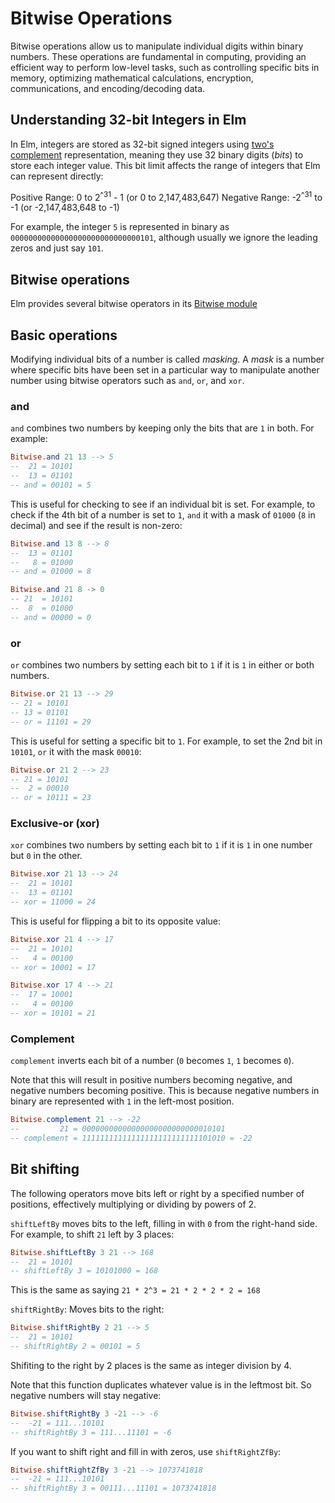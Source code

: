 # Bitwise Operations

Bitwise operations allow us to manipulate individual digits within binary numbers. These operations are fundamental in computing, providing an efficient way to perform low-level tasks, such as controlling specific bits in memory, optimizing mathematical calculations, encryption, communications, and encoding/decoding data.

## Understanding 32-bit Integers in Elm

In Elm, integers are stored as 32-bit signed integers using [two's complement](https://en.wikipedia.org/wiki/Two%27s_complement) representation, meaning they use 32 binary digits (_bits_) to store each integer value. This bit limit affects the range of integers that Elm can represent directly:

Positive Range: 0 to 2<sup>^31</sup> - 1 (or 0 to 2,147,483,647)
Negative Range: -2<sup>^31</sup> to -1 (or -2,147,483,648 to -1)

For example, the integer `5` is represented in binary as `00000000000000000000000000000101`, although usually we ignore the leading zeros and just say `101`.

## Bitwise operations

Elm provides several bitwise operators in its [Bitwise module](https://package.elm-lang.org/packages/elm/core/latest/Bitwise)

## Basic operations

Modifying individual bits of a number is called _masking_. A _mask_ is a number where specific bits have been set in a particular way to manipulate another number using bitwise operators such as `and`, `or`, and `xor`.

### and

`and` combines two numbers by keeping only the bits that are `1` in both. For example:

```elm
Bitwise.and 21 13 --> 5
--  21 = 10101
--  13 = 01101
-- and = 00101 = 5
```

This is useful for checking to see if an individual bit is set. For example, to check if the 4th bit of a number is set to `1`, `and` it with a mask of `01000` (`8` in decimal) and see if the result is non-zero:

```elm
Bitwise.and 13 8 --> 8
--  13 = 01101
--   8 = 01000
-- and = 01000 = 8

Bitwise.and 21 8 -> 0
-- 21  = 10101
--  8  = 01000
-- and = 00000 = 0
```

### or

`or` combines two numbers by setting each bit to `1` if it is `1` in either or both numbers.

```elm
Bitwise.or 21 13 --> 29
-- 21 = 10101
-- 13 = 01101
-- or = 11101 = 29
```

This is useful for setting a specific bit to `1`. For example, to set the 2nd bit in `10101`, `or` it with the mask `00010`:

```elm
Bitwise.or 21 2 --> 23
-- 21 = 10101
--  2 = 00010
-- or = 10111 = 23
```

### Exclusive-or (xor)

`xor` combines two numbers by setting each bit to `1` if it is `1` in one number but `0` in the other.

```elm
Bitwise.xor 21 13 --> 24
--  21 = 10101
--  13 = 01101
-- xor = 11000 = 24
```

This is useful for flipping a bit to its opposite value:

```elm
Bitwise.xor 21 4 --> 17
--  21 = 10101
--   4 = 00100
-- xor = 10001 = 17

Bitwise.xor 17 4 --> 21
--  17 = 10001
--   4 = 00100
-- xor = 10101 = 21
```

### Complement

`complement` inverts each bit of a number (`0` becomes `1`, `1` becomes `0`).

Note that this will result in positive numbers becoming negative, and negative numbers becoming positive. This is because negative numbers in binary are represented with `1` in the left-most position.

```elm
Bitwise.complement 21 --> -22
--         21 = 00000000000000000000000000010101
-- complement = 11111111111111111111111111101010 = -22
```

## Bit shifting

The following operators move bits left or right by a specified number of positions, effectively multiplying or dividing by powers of 2.

`shiftLeftBy` moves bits to the left, filling in with `0` from the right-hand side. For example, to shift `21` left by 3 places:

```elm
Bitwise.shiftLeftBy 3 21 --> 168
--  21 = 10101
-- shiftLeftBy 3 = 10101000 = 168
```

This is the same as saying `21 * 2^3 = 21 * 2 * 2 * 2 = 168`

`shiftRightBy`: Moves bits to the right:

```elm
Bitwise.shiftRightBy 2 21 --> 5
--  21 = 10101
-- shiftRightBy 2 = 00101 = 5
```

Shifiting to the right by 2 places is the same as integer division by 4.

Note that this function duplicates whatever value is in the leftmost bit. So negative numbers will stay negative:

```elm
Bitwise.shiftRightBy 3 -21 --> -6
--  -21 = 111...10101
-- shiftRightBy 3 = 111...11101 = -6
```

If you want to shift right and fill in with zeros, use `shiftRightZfBy`:

```elm
Bitwise.shiftRightZfBy 3 -21 --> 1073741818
--  -21 = 111...10101
-- shiftRightBy 3 = 00111...11101 = 1073741818
```
